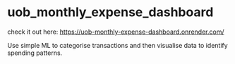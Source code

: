 # uob_monthly_expense_dashboard
check it out here: https://uob-monthly-expense-dashboard.onrender.com/

Use simple ML to categorise transactions and then visualise data to identify spending patterns.
